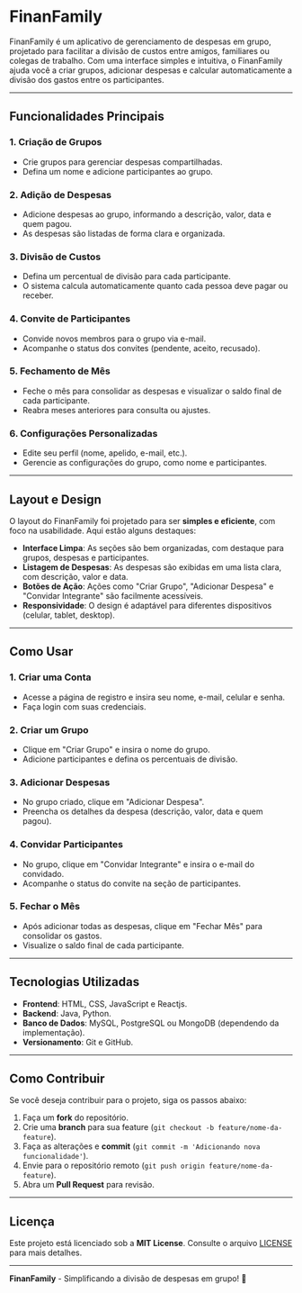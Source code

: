 # FinanFamily

FinanFamily é um aplicativo de gerenciamento de despesas em grupo, projetado para facilitar a divisão de custos entre amigos, familiares ou colegas de trabalho. Com uma interface simples e intuitiva, o FinanFamily ajuda você a criar grupos, adicionar despesas e calcular automaticamente a divisão dos gastos entre os participantes.

---

## Funcionalidades Principais

### 1. **Criação de Grupos**
   - Crie grupos para gerenciar despesas compartilhadas.
   - Defina um nome e adicione participantes ao grupo.

### 2. **Adição de Despesas**
   - Adicione despesas ao grupo, informando a descrição, valor, data e quem pagou.
   - As despesas são listadas de forma clara e organizada.

### 3. **Divisão de Custos**
   - Defina um percentual de divisão para cada participante.
   - O sistema calcula automaticamente quanto cada pessoa deve pagar ou receber.

### 4. **Convite de Participantes**
   - Convide novos membros para o grupo via e-mail.
   - Acompanhe o status dos convites (pendente, aceito, recusado).

### 5. **Fechamento de Mês**
   - Feche o mês para consolidar as despesas e visualizar o saldo final de cada participante.
   - Reabra meses anteriores para consulta ou ajustes.

### 6. **Configurações Personalizadas**
   - Edite seu perfil (nome, apelido, e-mail, etc.).
   - Gerencie as configurações do grupo, como nome e participantes.

---

## Layout e Design

O layout do FinanFamily foi projetado para ser **simples e eficiente**, com foco na usabilidade. Aqui estão alguns destaques:

- **Interface Limpa**: As seções são bem organizadas, com destaque para grupos, despesas e participantes.
- **Listagem de Despesas**: As despesas são exibidas em uma lista clara, com descrição, valor e data.
- **Botões de Ação**: Ações como "Criar Grupo", "Adicionar Despesa" e "Convidar Integrante" são facilmente acessíveis.
- **Responsividade**: O design é adaptável para diferentes dispositivos (celular, tablet, desktop).

---

## Como Usar

### 1. **Criar uma Conta**
   - Acesse a página de registro e insira seu nome, e-mail, celular e senha.
   - Faça login com suas credenciais.

### 2. **Criar um Grupo**
   - Clique em "Criar Grupo" e insira o nome do grupo.
   - Adicione participantes e defina os percentuais de divisão.

### 3. **Adicionar Despesas**
   - No grupo criado, clique em "Adicionar Despesa".
   - Preencha os detalhes da despesa (descrição, valor, data e quem pagou).

### 4. **Convidar Participantes**
   - No grupo, clique em "Convidar Integrante" e insira o e-mail do convidado.
   - Acompanhe o status do convite na seção de participantes.

### 5. **Fechar o Mês**
   - Após adicionar todas as despesas, clique em "Fechar Mês" para consolidar os gastos.
   - Visualize o saldo final de cada participante.

---

## Tecnologias Utilizadas

- **Frontend**: HTML, CSS, JavaScript e Reactjs.
- **Backend**: Java, Python.
- **Banco de Dados**: MySQL, PostgreSQL ou MongoDB (dependendo da implementação).
- **Versionamento**: Git e GitHub.

---

## Como Contribuir

Se você deseja contribuir para o projeto, siga os passos abaixo:

1. Faça um **fork** do repositório.
2. Crie uma **branch** para sua feature (`git checkout -b feature/nome-da-feature`).
3. Faça as alterações e **commit** (`git commit -m 'Adicionando nova funcionalidade'`).
4. Envie para o repositório remoto (`git push origin feature/nome-da-feature`).
5. Abra um **Pull Request** para revisão.

---

## Licença

Este projeto está licenciado sob a **MIT License**. Consulte o arquivo [LICENSE](LICENSE) para mais detalhes.

---

**FinanFamily** - Simplificando a divisão de despesas em grupo! 💸
